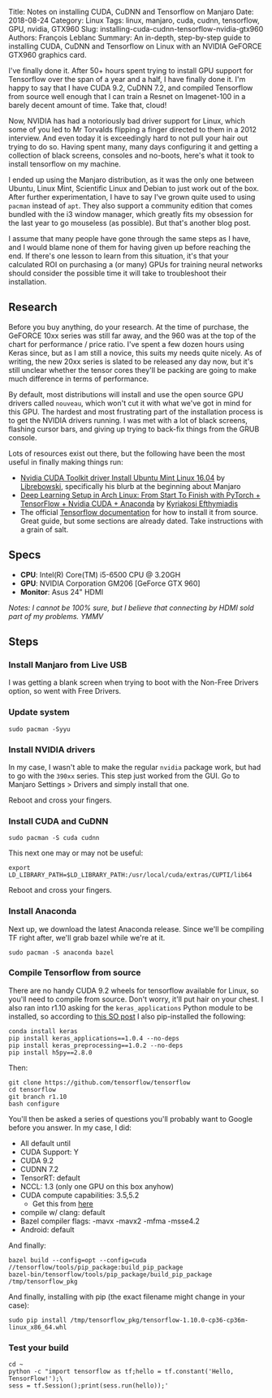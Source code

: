 Title: Notes on installing CUDA, CuDNN and Tensorflow on Manjaro
Date: 2018-08-24
Category: Linux
Tags: linux, manjaro, cuda, cudnn, tensorflow, GPU, nvidia, GTX960
Slug: installing-cuda-cudnn-tensorflow-nvidia-gtx960
Authors: François Leblanc
Summary: An in-depth, step-by-step guide to installing CUDA, CuDNN and Tensorflow on Linux with an NVIDIA GeFORCE GTX960 graphics card.

I've finally done it. After 50+ hours spent trying to install GPU support for Tensorflow over the span of a year and a half, I have finally done it. I'm happy to say that I have CUDA 9.2, CuDNN 7.2, and compiled Tensorflow from source well enough that I can train a Resnet on Imagenet-100 in a barely decent amount of time. Take that, cloud!

Now, NVIDIA has had a notoriously bad driver support for Linux, which some of you led to Mr Torvalds flipping a finger directed to them in a 2012 interview. And even today it is exceedingly hard to not pull your hair out trying to do so. Having spent many, many days configuring it and getting a collection of black screens, consoles and no-boots, here's what it took to install tensorflow on my machine.

I ended up using the Manjaro distribution, as it was the only one between Ubuntu, Linux Mint, Scientific Linux and Debian to just work out of the box. After further experimentation, I have to say I've grown quite used to using `pacman` instead of `apt`. They also support a community edition that comes bundled with the i3 window manager, which greatly fits my obsession for the last year to go mouseless (as possible). But that's another blog post.

I assume that many people have gone through the same steps as I have, and I would blame none of them for having given up before reaching the end. If there's one lesson to learn from this situation, it's that your calculated ROI on purchasing a (or many) GPUs for training neural networks should consider the possible time it will take to troubleshoot their installation.

## Research
Before you buy anything, do your research. At the time of purchase, the GeFORCE 10xx series was still far away, and the 960 was at the top of the chart for performance / price ratio. I've spent a few dozen hours using Keras since, but as I am still a novice, this suits my needs quite nicely. As of writing, the new 20xx series is slated to be released any day now, but it's still unclear whether the tensor cores they'll be packing are going to make much difference in terms of performance.

By default, most distributions will install and use the open source GPU drivers called `nouveau`, which won't cut it with what we've got in mind for this GPU. The hardest and most frustrating part of the installation process is to get the NVIDIA drivers running. I was met with a lot of black screens, flashing cursor bars, and giving up trying to back-fix things from the GRUB console.

Lots of resources exist out there, but the following have been the most useful in finally making things run:

* [Nvidia CUDA Toolkit driver Install Ubuntu Mint Linux 16.04](https://www.youtube.com/watch?v=_fj4YISX3bw) by [Librebowski](https://www.youtube.com/channel/UCCX3ZAfic1j7BMH-MA2LLbg), specifically his blurb at the beginning about Manjaro
* [Deep Learning Setup in Arch Linux: From Start To Finish with PyTorch + TensorFlow + Nvidia CUDA + Anaconda](https://medium.com/@k_efth/deep-learning-in-arch-linux-from-start-to-finish-with-pytorch-tensorflow-nvidia-cuda-9a873c2252ed) by [Kyriakosi Efthymiadis](https://medium.com/@k_efth?source=post_header_lockup)
* The official [Tensorflow documentation](https://www.tensorflow.org/install/install_sources) for how to install it from source. Great guide, but some sections are already dated. Take instructions with a grain of salt.

## Specs

* **CPU**: Intel(R) Core(TM) i5-6500 CPU @ 3.20GH
* **GPU**: NVIDIA Corporation GM206 [GeForce GTX 960]
* **Monitor**: Asus 24" HDMI

*Notes: I cannot be 100% sure, but I believe that connecting by HDMI sold part of my problems. YMMV*

## Steps

### Install Manjaro from Live USB
I was getting a blank screen when trying to boot with the Non-Free Drivers option, so went with Free Drivers.

### Update system

    sudo pacman -Syyu

### Install NVIDIA drivers
In my case, I wasn't able to make the regular `nvidia` package work, but had to go with the `390xx` series. This step just worked from the GUI. Go to Manjaro Settings > Drivers and simply install that one.

Reboot and cross your fingers.

### Install CUDA and CuDNN

    sudo pacman -S cuda cudnn

This next one may or may not be useful:

    export LD_LIBRARY_PATH=$LD_LIBRARY_PATH:/usr/local/cuda/extras/CUPTI/lib64

Reboot and cross your fingers.

### Install Anaconda
Next up, we download the latest Anaconda release. Since we'll be compiling TF right after, we'll grab bazel while we're at it.

    sudo pacman -S anaconda bazel

### Compile Tensorflow from source
There are no handy CUDA 9.2 wheels for tensorflow available for Linux, so you'll need to compile from source. Don't worry, it'll put hair on your chest. I also ran into r1.10 asking for the `keras_applications` Python module to be installed, so according to [this SO post](https://stackoverflow.com/questions/51771039/error-compiling-tensorflow-from-source-no-module-named-keras-applications) I also pip-installed the following:

    conda install keras
    pip install keras_applications==1.0.4 --no-deps
    pip install keras_preprocessing==1.0.2 --no-deps
    pip install h5py==2.8.0

Then:

    git clone https://github.com/tensorflow/tensorflow
    cd tensorflow
    git branch r1.10
    bash configure

You'll then be asked a series of questions you'll probably want to Google before you answer. In my case, I did:

* All default until
* CUDA Support: Y
* CUDA 9.2
* CUDNN 7.2
* TensorRT: default
* NCCL: 1.3 (only one GPU on this box anyhow)
* CUDA compute capabilities: 3.5,5.2
	- Get this from [here](https://developer.nvidia.com/cuda-gpus)
* compile w/ clang: default
* Bazel compiler flags: -mavx -mavx2 -mfma -msse4.2
* Android: default 

And finally:

    bazel build --config=opt --config=cuda //tensorflow/tools/pip_package:build_pip_package
    bazel-bin/tensorflow/tools/pip_package/build_pip_package /tmp/tensorflow_pkg

And finally, installing with pip (the exact filename might change in your case):

    sudo pip install /tmp/tensorflow_pkg/tensorflow-1.10.0-cp36-cp36m-linux_x86_64.whl

### Test your build

    cd ~
    python -c "import tensorflow as tf;hello = tf.constant('Hello, TensorFlow!');\
    sess = tf.Session();print(sess.run(hello));'

